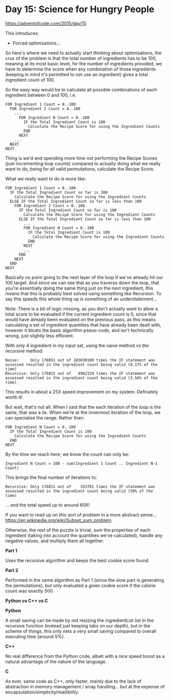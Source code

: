 # Day 15: Science for Hungry People

https://adventofcode.com/2015/day/15

This introduces:
- Forced optimisations...

So here's where we need to actually start thinking about optimisations, the crux of the problem is that the total number of ingredients has to be 100, meaning at its most basic level, for the number of ingredients provided, we have to determine the score when any combination of those ingredients (keeping in mind it's permitted to not use an ingredient) gives a total ingredient count of 100.

So the easy way would be to calculate all possible combinations of each ingredient between 0 and 100, i.e.

    FOR Ingredient 1 Count = 0..100
      FOR Ingredient 2 Count = 0..100
        ...
          FOR Ingredient N Count = 0..100
            IF the Total Ingredient Count is 100
              Calculate the Recipe Score for using the Ingredient Counts
            END
          NEXT
        ...
      NEXT
    NEXT

Thing is we'd end spending more time *not* performing the Recipe Scores (just incrementing loop counts) compared to actually doing what we really want to do, being for all valid permutations, calculate the Recipe Score.

What we really want to do is more like:

    FOR Ingredient 1 Count = 0..100
      IF the Total Ingredient Count so far is 100
        Calculate the Recipe Score for using the Ingredient Counts
      ELSE IF the Total Ingredient Count so far is less than 100
        FOR Ingredient 2 Count = 0..100
          IF the Total Ingredient Count so far is 100
            Calculate the Recipe Score for using the Ingredient Counts
          ELSE IF the Total Ingredient Count so far is less than 100
            ...
            FOR Ingredient N Count = 0..100
              IF the Total Ingredient Count is 100
                Calculate the Recipe Score for using the Ingredient Counts
              END
            NEXT
            ...
          END
        NEXT
      END
    NEXT

Basically no point going to the next layer of the loop if we've already hit our 100 target.  And since we can see that as you traverse down the loop, that you're essentially doing the same thing just on the next ingredient, this means that this is probably best solved using something like Recursion.  To say this speeds this whole thing up is something of an understatement...

Note: There is a bit of logic missing, as you don't actually want to allow a total score to be evaluated if the current ingredient count is 0, since that would have already been evaluated on the previous pass, as this means calculating a set of ingredient quantities that have already been dealt with, however it bloats the basic algorithm pseuo-code, and isn't technically wrong, just slightly less efficient.

With only 4 ingredient in my input set, using the naive method vs the recursive method:

    Naive:     Only 176851 out of 103030100 times the IF statement was assessed resulted in the ingredient count being valid (0.17% of the time)
    Recursive: Only 176851 out of   4962329 times the IF statement was assessed resulted in the ingredient count being valid (3.56% of the time)

This results in about a 25X speed improvement on my system.  Definately worth it!

But wait, that's not all.  When I said that the each iteration of the loop is the same, that was a lie.  When we're at the innermost iteration of the loop, we can specialise the range.  Rather than:

    FOR Ingredient N Count = 0..100
      IF the Total Ingredient Count is 100
        Calculate the Recipe Score for using the Ingredient Counts
      END
    NEXT

By the time we reach here, we know the count can only be:

    Ingredient N Count = 100 - sum(Ingredient 1 Count .. Ingredient N-1 Count)

This brings the final number of iterations to:

    Recursive: Only 176851 out of    353701 times the IF statement was assessed resulted in the ingredient count being valid (50% of the time)

... and the total speed up to around 60X!

If you want to read up on this sort of problem in a more abstract sense...  https://en.wikipedia.org/wiki/Subset_sum_problem

Otherwise, the rest of the puzzle is trivial, sum the properties of each ingredient (taking into account the quantities we've calculated), handle any negative values, and multiply them all together.

**Part 1**

Uses the recursive algorithm and keeps the best cookie score found.

**Part 2**

Performed in the same algorithm as Part 1 (since the slow part is generating the permutations), but only evaluated a given cookie score if the calorie count was exactly 500.

**Python vs C++ vs C**

**Python**

A small saving can be made by not resizing the ingredientList list in the recursive function (instead just keeping tabs on our depth), but in the scheme of things, this only nets a very small saving compared to overall executing time (around 5%).

**C++**

No real difference from the Python code, albeit with a nice speed boost as a natural advantage of the nature of the language.

**C**

As ever, same code as C++, only faster, mainly due to the lack of abstraction in memory management / array handling... but at the expense of encapsulation/simplicity/readibility.
